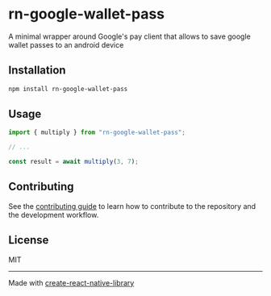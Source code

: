 # rn-google-wallet-pass
A minimal wrapper around Google's pay client that allows to save google wallet passes to an android device
## Installation

```sh
npm install rn-google-wallet-pass
```

## Usage

```js
import { multiply } from "rn-google-wallet-pass";

// ...

const result = await multiply(3, 7);
```

## Contributing

See the [contributing guide](CONTRIBUTING.md) to learn how to contribute to the repository and the development workflow.

## License

MIT

---

Made with [create-react-native-library](https://github.com/callstack/react-native-builder-bob)
